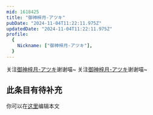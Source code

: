 ```yaml
---
mid: 1618425
title: "御神梓月-アツキ"
pubDate: "2024-11-04T11:22:11.975Z"
updatedDate: "2024-11-04T11:22:11.975Z"
profile:
  {
    Nickname: ["御神梓月-アツキ"],
  }
---
```


关注[御神梓月-アツキ](https://space.bilibili.com/1618425)谢谢喵~ 关注[御神梓月-アツキ](https://space.bilibili.com/1618425)谢谢喵~

## 此条目有待补充
你可以在[这里](https://github.com/Yuhanawa/VTuber.ICU/edit/master/src/content/v/御神梓月-アツキ/index.md)编辑本文
